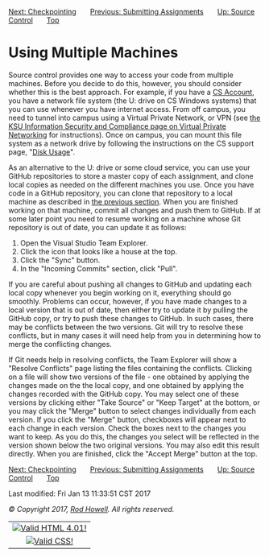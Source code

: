 <div class="NAVBAR">

[Next: Checkpointing](/~rhowell/DataStructures/redirect/checkpointing)
      [Previous: Submitting
Assignments](/~rhowell/DataStructures/redirect/using-source-control)
      [Up: Source
Control](/~rhowell/DataStructures/redirect/version-control)      
[Top](/~rhowell/DataStructures/)

</div>

# Using Multiple Machines

Source control provides one way to access your code from multiple
machines. Before you decide to do this, however, you should consider
whether this is the best approach. For example, if you have a [CS
Account](https://selfserv.cs.ksu.edu/), you have a network file system
(the U: drive on CS Windows systems) that you can use whenever you have
internet access. From off campus, you need to tunnel into campus using a
Virtual Private Network, or VPN (see [the KSU Information Security and
Compliance page on Virtual Private
Networking](http://www.k-state.edu/isc/vpn/index.html) for
instructions). Once on campus, you can mount this file system as a
network drive by following the instructions on the CS support page,
"[Disk Usage](https://support.cs.ksu.edu/CISDocs/wiki/Disk_Usage)".

As an alternative to the U: drive or some cloud service, you can use
your GitHub repositories to store a master copy of each assignment, and
clone local copies as needed on the different machines you use. Once you
have code in a GitHub repository, you can clone that repository to a
local machine as described in [the previous
section](/~rhowell/DataStructures/redirect/using-source-control). When
you are finished working on that machine, commit all changes and push
them to GitHub. If at some later point you need to resume working on a
machine whose Git repository is out of date, you can update it as
follows:

1.  Open the Visual Studio Team Explorer.
2.  Click the icon that looks like a house at the top.
3.  Click the "Sync" button.
4.  In the "Incoming Commits" section, click "Pull".

If you are careful about pushing all changes to GitHub and updating each
local copy whenever you begin working on it, everything should go
smoothly. Problems can occur, however, if you have made changes to a
local version that is out of date, then either try to update it by
pulling the GitHub copy, or try to push these changes to GitHub. In such
cases, there may be conflicts between the two versions. Git will try to
resolve these conflicts, but in many cases it will need help from you in
determining how to merge the conflicting changes.

If Git needs help in resolving conflicts, the Team Explorer will show a
"Resolve Conflicts" page listing the files containing the conflicts.
Clicking on a file will show two versions of the file - one obtained by
applying the changes made on the the local copy, and one obtained by
applying the changes recorded with the GitHub copy. You may select one
of these versions by clicking either "Take Source" or "Keep Target" at
the bottom, or you may click the "Merge" button to select changes
individually from each version. If you click the "Merge" button,
checkboxes will appear next to each change in each version. Check the
boxes next to the changes you want to keep. As you do this, the changes
you select will be reflected in the version shown below the two original
versions. You may also edit this result directly. When you are finished,
click the "Accept Merge" button at the top.

<div class="NAVBAR">

[Next: Checkpointing](/~rhowell/DataStructures/redirect/checkpointing)
      [Previous: Submitting
Assignments](/~rhowell/DataStructures/redirect/using-source-control)
      [Up: Source
Control](/~rhowell/DataStructures/redirect/version-control)      
[Top](/~rhowell/DataStructures/)

</div>

<span class="small">Last modified: Fri Jan 13 11:33:51 CST 2017</span>

<span class="small">*© Copyright 2017, [Rod Howell](/~rhowell/). All
rights reserved.*</span>

|                                                                                            |
| :----------------------------------------------------------------------------------------: |
| [![Valid HTML 4.01\!](/~rhowell/valid-html401.gif)](http://validator.w3.org/check/referer) |
|   [![Valid CSS\!](/~howell/vcss.gif)](http://jigsaw.w3.org/css-validator/check/referer)    |
